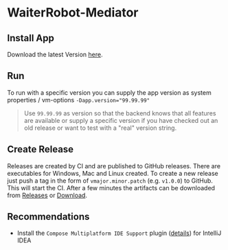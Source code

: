 # WaiterRobot-Mediator

## Install App
Download the latest Version [here](https://datepollsystems.github.io/waiterrobot-ios/download.html). 

## Run

To run with a specific version you can supply the app version as system properties / vm-options
`-Dapp.version="99.99.99"`

> Use `99.99.99` as version so that the backend knows that all features are available or supply a specific 
> version if you have checked out an old release or want to test with a "real" version string.

## Create Release

Releases are created by CI and are published to GitHub releases. There are executables for Windows, Mac and Linux
created. To create a new release just push a tag in the form of `vmajor.minor.patch` (e.g. `v1.0.0`) to GitHub. This
will start the CI. After a few minutes the artifacts can be downloaded
from [Releases](https://github.com/DatepollSystems/waiterrobot-desktop/releases) or 
[Download](https://datepollsystems.github.io/waiterrobot-ios/download.html).

## Recommendations

- Install the `Compose Multiplatform IDE Support`
  plugin ([details](https://plugins.jetbrains.com/plugin/16541-compose-multiplatform-ide-support)) for IntelliJ IDEA

